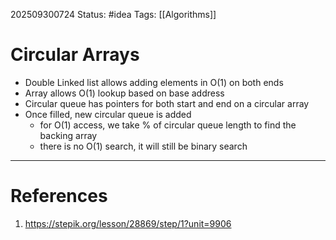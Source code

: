 202509300724
Status: #idea
Tags: [[Algorithms]]

# Circular Arrays

- Double Linked list allows adding elements in O(1) on both ends
- Array allows O(1) lookup based on base address
- Circular queue has pointers for both start and end on a circular array
- Once filled, new circular queue is added
	- for O(1) access, we take % of circular queue length to find the backing array 
	- there is no O(1) search, it will still be binary search
---
# References

1. https://stepik.org/lesson/28869/step/1?unit=9906